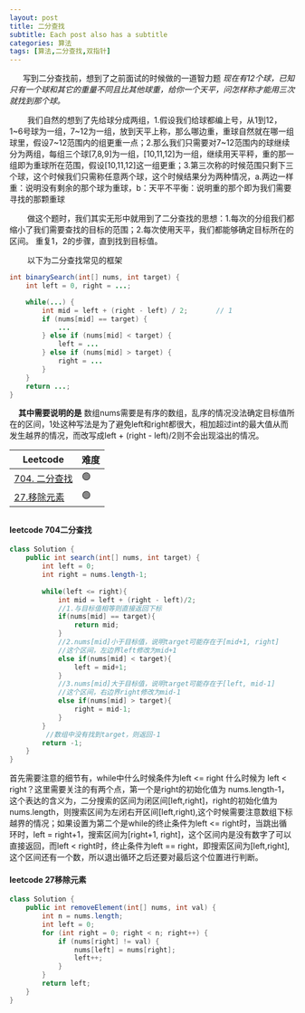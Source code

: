 ```yaml
---
layout: post
title: 二分查找
subtitle: Each post also has a subtitle
categories: 算法
tags: [算法,二分查找,双指针]
---
```


        写到二分查找前，想到了之前面试的时候做的一道智力题
*现在有12个球，已知只有一个球和其它的重量不同且比其他球重，给你一个天平，问怎样称才能用三次就找到那个球。*

        我们自然的想到了先给球分成两组，1.假设我们给球都编上号，从1到12，1~6号球为一组，7~12为一组，放到天平上称，那么哪边重，重球自然就在哪一组球里，假设7~12范围内的组更重一点；2.那么我们只需要对7~12范围内的球继续分为两组，每组三个球[7,8,9]为一组，[10,11,12]为一组，继续用天平秤，重的那一组即为重球所在范围，假设[10,11,12]这一组更重；3.第三次称的时候范围只剩下三个球，这个时候我们只需称任意两个球，这个时候结果分为两种情况，a.两边一样重：说明没有剩余的那个球为重球，b：天平不平衡：说明重的那个即为我们需要寻找的那颗重球

        做这个题时，我们其实无形中就用到了二分查找的思想：1.每次的分组我们都缩小了我们需要查找的目标的范围；2.每次使用天平，我们都能够确定目标所在的区间。
重复1，2的步骤，直到找到目标值。

        以下为二分查找常见的框架

```java
int binarySearch(int[] nums, int target) {
    int left = 0, right = ...;

    while(...) {
        int mid = left + (right - left) / 2;       // 1
        if (nums[mid] == target) {
            ...
        } else if (nums[mid] < target) {
            left = ...   
        } else if (nums[mid] > target) {
            right = ...
        }
    }
    return ...;
}
```

    **其中需要说明的是** 数组nums需要是有序的数组，乱序的情况没法确定目标值所在的区间，1处这种写法是为了避免left和right都很大，相加超过int的最大值从而发生越界的情况，而改写成left + (right - left)/2则不会出现溢出的情况。

| Leetcode                                                 | 难度  |
| -------------------------------------------------------- | --- |
| [704. 二分查找](https://leetcode.cn/problems/binary-search/) | 🟢  |
| [27.移除元素](https://leetcode.cn/problems/remove-element/)  | 🟢  |

## 

#### leetcode 704二分查找

```java
class Solution {
    public int search(int[] nums, int target) {
        int left = 0;
        int right = nums.length-1;
        
        while(left <= right){
            int mid = left + (right - left)/2;
            //1.与目标值相等则直接返回下标
            if(nums[mid] == target){
                return mid;
            }
            //2.nums[mid]小于目标值，说明target可能存在于[mid+1, right]
            //这个区间，左边界left修改为mid+1
            else if(nums[mid] < target){
                left = mid+1;
            }
            //3.nums[mid]大于目标值，说明target可能存在于[left, mid-1]
            //这个区间，右边界right修改为mid-1
            else if(nums[mid] > target){
                right = mid-1;
            }
        }
         //数组中没有找到target，则返回-1
        return -1;
    }
}
```

首先需要注意的细节有，while中什么时候条件为left <= right 什么时候为 left < right？这里需要关注的有两个点，第一个是right的初始化值为 nums.length-1，这个表达的含义为，二分搜索的区间为闭区间[left,right]，right的初始化值为 nums.length，则搜索区间为左闭右开区间[left,right),这个时候需要注意数组下标越界的情况；如果设置为第二个是while的终止条件为left <= right时，当跳出循环时，left = right+1，搜索区间为[right+1, right]，这个区间内是没有数字了可以直接返回，而left < right时，终止条件为left == right，即搜索区间为[left,right],这个区间还有一个数，所以退出循环之后还要对最后这个位置进行判断。



#### leetcode 27移除元素

```java
class Solution {
    public int removeElement(int[] nums, int val) {
        int n = nums.length;
        int left = 0;
        for (int right = 0; right < n; right++) {
            if (nums[right] != val) {
                nums[left] = nums[right];
                left++;
            }
        }
        return left;
    }
}
```


